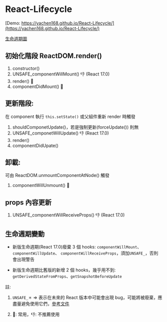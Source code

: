 # React-Lifecycle
[Demo: https://yachen168.github.io/React-Lifecycle/](https://yachen168.github.io/React-Lifecycle/)

[生命週期圖](https://projects.wojtekmaj.pl/react-lifecycle-methods-diagram/)
## 初始化階段 ReactDOM.render() 
  1. constructor()
  2. UNSAFE_componentWillMount()   👎 (React 17.0)
  3. render() 📌
  4. componentDidMount()   📌

## 更新階段: 
在 component 執行 `this.setState()` 或父組件重新 render 時觸發
  1. shouldComponetUpdate()，若是強制更新(forceUpdate()) 則無
  2. UNSAFE_componetWillUpdate()   👎 (React 17.0)
  3. render()
  4. componentDidUpate()

## 卸載: 
可由 ReactDOM.unmountComponentAtNode() 觸發
  1. componentWillUnmount()   📌


## props 內容更新 
 1. UNSAFE_componentWillReceiveProps()   👎 (React 17.0)


## 生命週期變動
- 新版生命週期(React 17.0)廢棄 3 個 hooks: `componentWillMount`、`componentWillUpdate`、
`componentWillReceiveProps`，須加`UNSAFE_`，否則會出現警告

- 新版生命週期比舊版的新增 2 個 hooks，幾乎用不到:
`getDerivedStateFromProps`、`getSnapshotBeforeUpdate`


註:

1. `UNSAFE_＊` => 表示在未來的 React 版本中可能會出現 bug，可能將被廢棄，應盡量避免使用它們，[參考文件](https://reactjs.org/blog/2018/03/27/update-on-async-rendering.html)
  
2. 📌: 常用，👎: 不推薦使用


